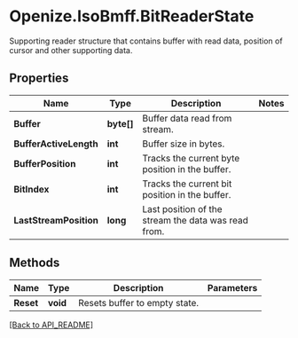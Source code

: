 # Openize.IsoBmff.BitReaderState

Supporting reader structure that contains buffer with read data, position of cursor and other supporting data.

## Properties

Name | Type | Description | Notes
------------ | ------------- | ------------- | -------------
**Buffer** | **byte[]** | Buffer data read from stream. | 
**BufferActiveLength** | **int** | Buffer size in bytes. | 
**BufferPosition** | **int** | Tracks the current byte position in the buffer. | 
**BitIndex** | **int** | Tracks the current bit position in the buffer. | 
**LastStreamPosition** | **long** | Last position of the stream the data was read from. | 

## Methods

Name | Type | Description | Parameters
------------ | ------------- | ------------- | -------------
**Reset** | **void** | Resets buffer to empty state. | 

[[Back to API_README]](API_README.md)
